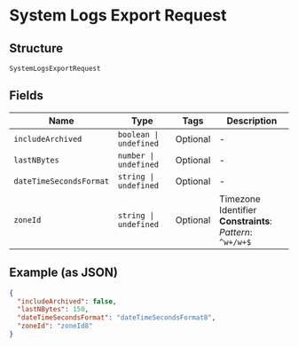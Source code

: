 
# System Logs Export Request

## Structure

`SystemLogsExportRequest`

## Fields

| Name | Type | Tags | Description |
|  --- | --- | --- | --- |
| `includeArchived` | `boolean \| undefined` | Optional | - |
| `lastNBytes` | `number \| undefined` | Optional | - |
| `dateTimeSecondsFormat` | `string \| undefined` | Optional | - |
| `zoneId` | `string \| undefined` | Optional | Timezone Identifier<br>**Constraints**: *Pattern*: `^w+/w+$` |

## Example (as JSON)

```json
{
  "includeArchived": false,
  "lastNBytes": 150,
  "dateTimeSecondsFormat": "dateTimeSecondsFormat8",
  "zoneId": "zoneId8"
}
```

